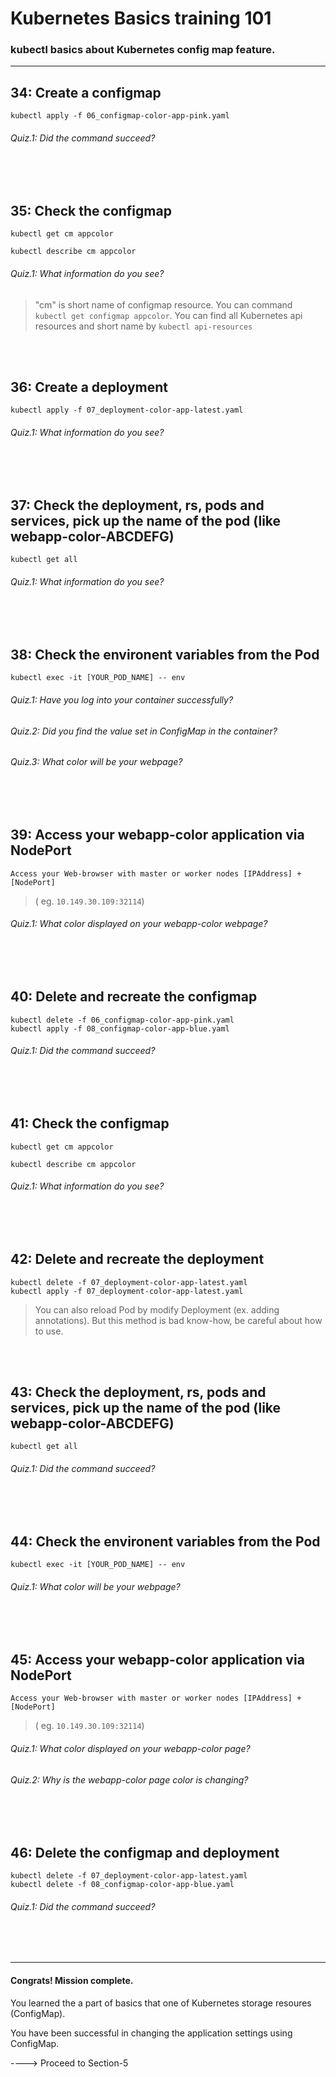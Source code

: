 # Kubernetes Basics training 101

### kubectl basics about Kubernetes config map feature.

---
## 34: Create a configmap
```shell
kubectl apply -f 06_configmap-color-app-pink.yaml
```
###### Quiz.1: Did the command succeed?
</br>
</br>



## 35: Check the configmap
```shell
kubectl get cm appcolor

kubectl describe cm appcolor
```
###### Quiz.1: What information do you see?
> "cm" is short name of configmap resource. You can command `kubectl get configmap appcolor`. 
> You can find all Kubernetes api resources and short name by `kubectl api-resources`
</br>
</br>



## 36: Create a deployment
```shell
kubectl apply -f 07_deployment-color-app-latest.yaml
```
###### Quiz.1: What information do you see?
</br>
</br>



## 37: Check the deployment, rs, pods and services, pick up the name of the pod (like webapp-color-ABCDEFG)
```shell
kubectl get all
```
###### Quiz.1: What information do you see?
</br>
</br>



## 38: Check the environent variables from the Pod
```shell
kubectl exec -it [YOUR_POD_NAME] -- env
```
###### Quiz.1: Have you log into your container successfully?
###### Quiz.2: Did you find the value set in ConfigMap in the container?
###### Quiz.3: What color will be your webpage?
</br>
</br>



## 39: Access your webapp-color application via NodePort
```
Access your Web-browser with master or worker nodes [IPAddress] + [NodePort]
```
> ( eg. `10.149.30.109:32114`)  
###### Quiz.1: What color displayed on your webapp-color webpage?
</br>
</br>



## 40: Delete and recreate the configmap
```shell
kubectl delete -f 06_configmap-color-app-pink.yaml
kubectl apply -f 08_configmap-color-app-blue.yaml
```
###### Quiz.1: Did the command succeed?
</br>
</br>



## 41: Check the configmap
```shell
kubectl get cm appcolor

kubectl describe cm appcolor
```
###### Quiz.1: What information do you see?
</br>
</br>



## 42: Delete and recreate the deployment
```shell
kubectl delete -f 07_deployment-color-app-latest.yaml
kubectl apply -f 07_deployment-color-app-latest.yaml
```
> You can also reload Pod by modify Deployment (ex. adding annotations).
> But this method is bad know-how, be careful about how to use.
</br>
</br>



## 43: Check the deployment, rs, pods and services, pick up the name of the pod (like webapp-color-ABCDEFG)
```shell
kubectl get all
```
###### Quiz.1: Did the command succeed?
</br>
</br>



## 44: Check the environent variables from the Pod
```shell
kubectl exec -it [YOUR_POD_NAME] -- env
```
###### Quiz.1: What color will be your webpage?
</br>
</br>



## 45: Access your webapp-color application via NodePort
```
Access your Web-browser with master or worker nodes [IPAddress] + [NodePort]
```
> ( eg. `10.149.30.109:32114`)  
###### Quiz.1: What color displayed on your webapp-color page?
###### Quiz.2: Why is the webapp-color page color is changing?
</br>
</br>



## 46: Delete the configmap and deployment 
```shell
kubectl delete -f 07_deployment-color-app-latest.yaml
kubectl delete -f 08_configmap-color-app-blue.yaml
```
###### Quiz.1: Did the command succeed?
</br>
</br>



---
#### Congrats! Mission complete.
You learned the a part of basics that one of Kubernetes storage resoures (ConfigMap).

You have been successful in changing the application settings using ConfigMap.

----> Proceed to Section-5
</br>
</br>
